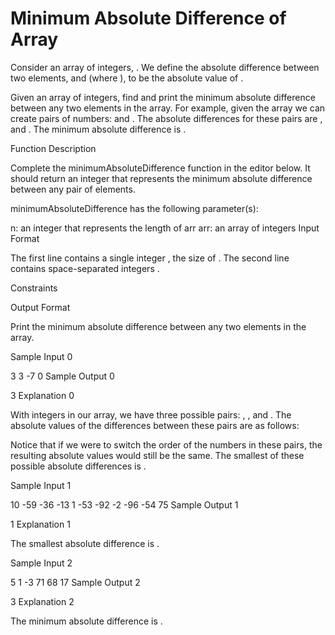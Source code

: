 # Minimum Absolute Difference of Array

Consider an array of integers, . We define the absolute difference between two elements, and (where ), to be the absolute value of .

Given an array of integers, find and print the minimum absolute difference between any two elements in the array. For example, given the array we can create pairs of numbers: and . The absolute differences for these pairs are , and . The minimum absolute difference is .

Function Description

Complete the minimumAbsoluteDifference function in the editor below. It should return an integer that represents the minimum absolute difference between any pair of elements.

minimumAbsoluteDifference has the following parameter(s):

n: an integer that represents the length of arr
arr: an array of integers
Input Format

The first line contains a single integer , the size of .
The second line contains space-separated integers .

Constraints

Output Format

Print the minimum absolute difference between any two elements in the array.

Sample Input 0

3
3 -7 0
Sample Output 0

3
Explanation 0

With integers in our array, we have three possible pairs: , , and . The absolute values of the differences between these pairs are as follows:

Notice that if we were to switch the order of the numbers in these pairs, the resulting absolute values would still be the same. The smallest of these possible absolute differences is .

Sample Input 1

10
-59 -36 -13 1 -53 -92 -2 -96 -54 75
Sample Output 1

1
Explanation 1

The smallest absolute difference is .

Sample Input 2

5
1 -3 71 68 17
Sample Output 2

3
Explanation 2

The minimum absolute difference is .
